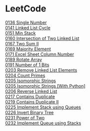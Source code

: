 # LeetCode
<a href="./0136 Single Number">0136 Single Number</a><br>
<a href="./0141 Linked List Cycle">0141 Linked List Cycle</a><br>
<a href="./0151 Min Stack">0151 Min Stack</a><br>
<a href="./0160 Intersection of Two Linked List">0160 Intersection of Two Linked List</a><br>
<a href="./0167 Two Sum II">0167 Two Sum II</a><br>
<a href="./0169 Majority Element">0169 Majority Element</a><br>
<a href="./0171 Excel Sheet Column Number">0171 Excel Sheet Column Number</a><br>
<a href="./0189 Rotate Array">0189 Rotate Array</a><br>
<a href="./0191 Number of 1 Bits">0191 Number of 1 Bits</a><br>
<a href="./0203 Remove Linked List Elements">0203 Remove Linked List Elements</a><br>
<a href="./0204 Count Primes">0204 Count Primes</a><br>
<a href="./0205 Isomorphic Strings">0205 Isomorphic Strings</a><br>
<a href="./0205 Isomorphic Strings [With Python]">0205 Isomorphic Strings [With Python]</a><br>
<a href="./0206 Reverse Linked List">0206 Reverse Linked List</a><br>
<a href="./0217 Contains Duplicate">0217 Contains Duplicate</a><br>
<a href="./0219 Contains Duplicate II">0219 Contains Duplicate II</a><br>
<a href="./0225 Implement Stack using Queues">0225 Implement Stack using Queues</a><br>
<a href="./0226 Invert Binary Tree">0226 Invert Binary Tree</a><br>
<a href="./0231 Power of Two">0231 Power of Two</a><br>
<a href="./0232 Implement Queue using Stacks">0232 Implement Queue using Stacks</a><br>
<a href="./"></a><br>
<a href="./"></a><br>
